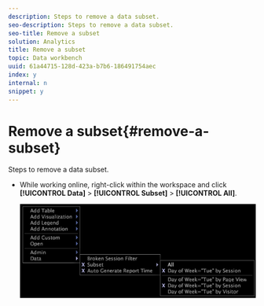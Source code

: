 ```yaml
---
description: Steps to remove a data subset.
seo-description: Steps to remove a data subset.
seo-title: Remove a subset
solution: Analytics
title: Remove a subset
topic: Data workbench
uuid: 61a44715-128d-423a-b7b6-186491754aec
index: y
internal: n
snippet: y
---
```


# Remove a subset{#remove-a-subset}

Steps to remove a data subset.

* While working online, right-click within the workspace and click **[!UICONTROL Data]** > **[!UICONTROL Subset]** > **[!UICONTROL All]**.

  ![](assets/mnu_Subset_All.png)

